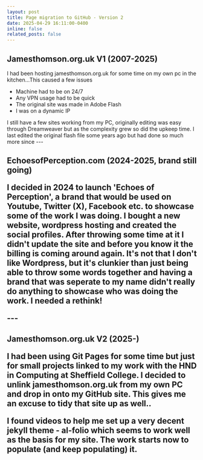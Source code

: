 ```yaml
---
layout: post
title: Page migration to GitHub - Version 2
date: 2025-04-29 16:11:00-0400
inline: false
related_posts: false
---
```

<H2>Jamesthomson.org.uk V1 (2007-2025)</H2>
<p>I had been hosting jamesthomson.org.uk for some time on my own pc in the kitchen...This caused a few issues</p>
<ul>
<li>Machine had to be on 24/7</li>
<li>Any VPN usage had to be quick</li>
<li>The original site was made in Adobe Flash</li>
<li>I was on a dynamic IP</li>
</ul>
<p>I still have a few sites working from my PC, originally editing was easy through Dreamweaver but as the complexity grew so did the upkeep time. I last edited the original flash file some years ago but had done so much more since 
---
<H2>EchoesofPerception.com (2024-2025, brand still going)
<p>I decided in 2024 to launch 'Echoes of Perception', a brand that would be used on Youtube, Twitter (X), Facebook etc. to showcase some of the work I was doing. I bought a new website, wordpress hosting and created the social profiles. After throwing some time at it I didn't update the site and before you know it the billing is coming around again. It's not that I don't like Wordpress, but it's clunkier than just being able to throw some words together and having a brand that was seperate to my name didn't really do anything to showcase who was doing the work. I needed a rethink!</p>
---
<H2>Jamesthomson.org.uk V2 (2025-)
<p>I had been using Git Pages for some time but just for small projects linked to my work with the HND in Computing at Sheffield College. I decided to unlink jamesthomson.org.uk from my own PC and drop in onto my GitHub site. This gives me an excuse to tidy that site up as well..</p>
<p>I found videos to help me set up a very decent jekyll theme - al-folio which seems to work well as the basis for my site. The work starts now to populate (and keep populating) it.</p>
